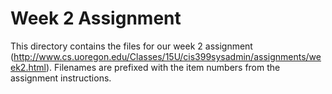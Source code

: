# Week 2 Assignment
This directory contains the files for our week 2 assignment (http://www.cs.uoregon.edu/Classes/15U/cis399sysadmin/assignments/week2.html).
Filenames are prefixed with the item numbers from the assignment instructions.
